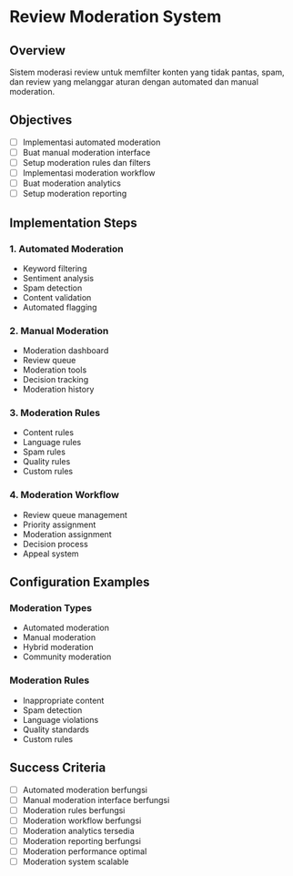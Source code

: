 # Review Moderation System

## Overview
Sistem moderasi review untuk memfilter konten yang tidak pantas, spam, dan review yang melanggar aturan dengan automated dan manual moderation.

## Objectives
- [ ] Implementasi automated moderation
- [ ] Buat manual moderation interface
- [ ] Setup moderation rules dan filters
- [ ] Implementasi moderation workflow
- [ ] Buat moderation analytics
- [ ] Setup moderation reporting

## Implementation Steps

### 1. Automated Moderation
- Keyword filtering
- Sentiment analysis
- Spam detection
- Content validation
- Automated flagging

### 2. Manual Moderation
- Moderation dashboard
- Review queue
- Moderation tools
- Decision tracking
- Moderation history

### 3. Moderation Rules
- Content rules
- Language rules
- Spam rules
- Quality rules
- Custom rules

### 4. Moderation Workflow
- Review queue management
- Priority assignment
- Moderation assignment
- Decision process
- Appeal system

## Configuration Examples

### Moderation Types
- Automated moderation
- Manual moderation
- Hybrid moderation
- Community moderation

### Moderation Rules
- Inappropriate content
- Spam detection
- Language violations
- Quality standards
- Custom rules

## Success Criteria
- [ ] Automated moderation berfungsi
- [ ] Manual moderation interface berfungsi
- [ ] Moderation rules berfungsi
- [ ] Moderation workflow berfungsi
- [ ] Moderation analytics tersedia
- [ ] Moderation reporting berfungsi
- [ ] Moderation performance optimal
- [ ] Moderation system scalable
